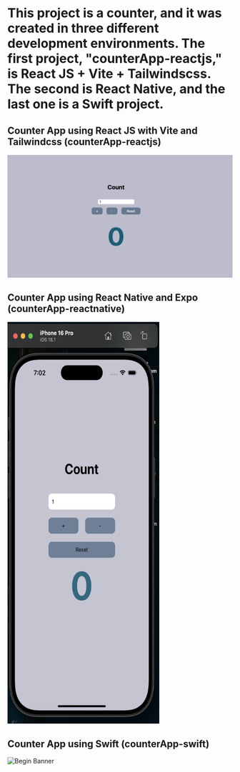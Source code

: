 # This project is a counter, and it was created in three different development environments. The first project, "counterApp-reactjs," is React JS + Vite + Tailwindscss. The second is React Native, and the last one is a Swift project.

## Counter App using React JS with Vite and Tailwindcss (counterApp-reactjs)

![Begin Banner](/final.jpg)

## Counter App using React Native and Expo (counterApp-reactnative)

<!-- ![Begin Banner](/finalReactNative.jpg =100x20) -->
<img src="/finalReactNative.jpg" alt="Begin Banner" width="340" height="900">

## Counter App using Swift (counterApp-swift)

![Begin Banner](/finalSwift.jpg)
